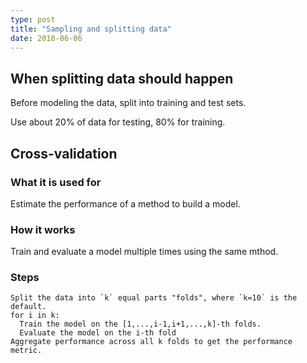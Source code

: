 ```yaml
---
type: post
title: "Sampling and splitting data"
date: 2018-06-06
---
```


## When splitting data should happen

Before modeling the data, split into training and test sets.

Use about 20% of data for testing, 80% for training.


## Cross-validation

### What it is used for

Estimate the performance of a method to build a model.

### How it works

Train and evaluate a model multiple times using the same mthod.

### Steps

```
Split the data into `k` equal parts "folds", where `k=10` is the default.
for i in k:
  Train the model on the [1,...,i-1,i+1,...,k]-th folds.
  Evaluate the model on the i-th fold
Aggregate performance across all k folds to get the performance metric.
```

